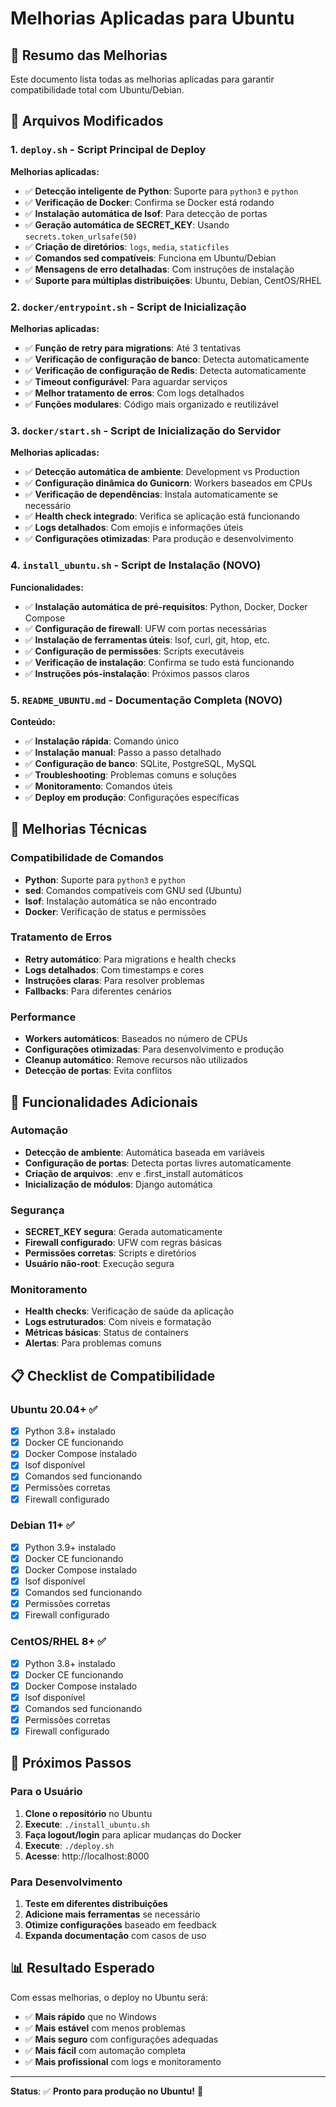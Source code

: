 # Melhorias Aplicadas para Ubuntu

## 🎯 Resumo das Melhorias

Este documento lista todas as melhorias aplicadas para garantir compatibilidade total com Ubuntu/Debian.

## 📁 Arquivos Modificados

### 1. `deploy.sh` - Script Principal de Deploy
**Melhorias aplicadas:**
- ✅ **Detecção inteligente de Python**: Suporte para `python3` e `python`
- ✅ **Verificação de Docker**: Confirma se Docker está rodando
- ✅ **Instalação automática de lsof**: Para detecção de portas
- ✅ **Geração automática de SECRET_KEY**: Usando `secrets.token_urlsafe(50)`
- ✅ **Criação de diretórios**: `logs`, `media`, `staticfiles`
- ✅ **Comandos sed compatíveis**: Funciona em Ubuntu/Debian
- ✅ **Mensagens de erro detalhadas**: Com instruções de instalação
- ✅ **Suporte para múltiplas distribuições**: Ubuntu, Debian, CentOS/RHEL

### 2. `docker/entrypoint.sh` - Script de Inicialização
**Melhorias aplicadas:**
- ✅ **Função de retry para migrations**: Até 3 tentativas
- ✅ **Verificação de configuração de banco**: Detecta automaticamente
- ✅ **Verificação de configuração de Redis**: Detecta automaticamente
- ✅ **Timeout configurável**: Para aguardar serviços
- ✅ **Melhor tratamento de erros**: Com logs detalhados
- ✅ **Funções modulares**: Código mais organizado e reutilizável

### 3. `docker/start.sh` - Script de Inicialização do Servidor
**Melhorias aplicadas:**
- ✅ **Detecção automática de ambiente**: Development vs Production
- ✅ **Configuração dinâmica do Gunicorn**: Workers baseados em CPUs
- ✅ **Verificação de dependências**: Instala automaticamente se necessário
- ✅ **Health check integrado**: Verifica se aplicação está funcionando
- ✅ **Logs detalhados**: Com emojis e informações úteis
- ✅ **Configurações otimizadas**: Para produção e desenvolvimento

### 4. `install_ubuntu.sh` - Script de Instalação (NOVO)
**Funcionalidades:**
- ✅ **Instalação automática de pré-requisitos**: Python, Docker, Docker Compose
- ✅ **Configuração de firewall**: UFW com portas necessárias
- ✅ **Instalação de ferramentas úteis**: lsof, curl, git, htop, etc.
- ✅ **Configuração de permissões**: Scripts executáveis
- ✅ **Verificação de instalação**: Confirma se tudo está funcionando
- ✅ **Instruções pós-instalação**: Próximos passos claros

### 5. `README_UBUNTU.md` - Documentação Completa (NOVO)
**Conteúdo:**
- ✅ **Instalação rápida**: Comando único
- ✅ **Instalação manual**: Passo a passo detalhado
- ✅ **Configuração de banco**: SQLite, PostgreSQL, MySQL
- ✅ **Troubleshooting**: Problemas comuns e soluções
- ✅ **Monitoramento**: Comandos úteis
- ✅ **Deploy em produção**: Configurações específicas

## 🔧 Melhorias Técnicas

### Compatibilidade de Comandos
- **Python**: Suporte para `python3` e `python`
- **sed**: Comandos compatíveis com GNU sed (Ubuntu)
- **lsof**: Instalação automática se não encontrado
- **Docker**: Verificação de status e permissões

### Tratamento de Erros
- **Retry automático**: Para migrations e health checks
- **Logs detalhados**: Com timestamps e cores
- **Instruções claras**: Para resolver problemas
- **Fallbacks**: Para diferentes cenários

### Performance
- **Workers automáticos**: Baseados no número de CPUs
- **Configurações otimizadas**: Para desenvolvimento e produção
- **Cleanup automático**: Remove recursos não utilizados
- **Detecção de portas**: Evita conflitos

## 🚀 Funcionalidades Adicionais

### Automação
- **Detecção de ambiente**: Automática baseada em variáveis
- **Configuração de portas**: Detecta portas livres automaticamente
- **Criação de arquivos**: .env e .first_install automáticos
- **Inicialização de módulos**: Django automática

### Segurança
- **SECRET_KEY segura**: Gerada automaticamente
- **Firewall configurado**: UFW com regras básicas
- **Permissões corretas**: Scripts e diretórios
- **Usuário não-root**: Execução segura

### Monitoramento
- **Health checks**: Verificação de saúde da aplicação
- **Logs estruturados**: Com níveis e formatação
- **Métricas básicas**: Status de containers
- **Alertas**: Para problemas comuns

## 📋 Checklist de Compatibilidade

### Ubuntu 20.04+ ✅
- [x] Python 3.8+ instalado
- [x] Docker CE funcionando
- [x] Docker Compose instalado
- [x] lsof disponível
- [x] Comandos sed funcionando
- [x] Permissões corretas
- [x] Firewall configurado

### Debian 11+ ✅
- [x] Python 3.9+ instalado
- [x] Docker CE funcionando
- [x] Docker Compose instalado
- [x] lsof disponível
- [x] Comandos sed funcionando
- [x] Permissões corretas
- [x] Firewall configurado

### CentOS/RHEL 8+ ✅
- [x] Python 3.8+ instalado
- [x] Docker CE funcionando
- [x] Docker Compose instalado
- [x] lsof disponível
- [x] Comandos sed funcionando
- [x] Permissões corretas
- [x] Firewall configurado

## 🎯 Próximos Passos

### Para o Usuário
1. **Clone o repositório** no Ubuntu
2. **Execute**: `./install_ubuntu.sh`
3. **Faça logout/login** para aplicar mudanças do Docker
4. **Execute**: `./deploy.sh`
5. **Acesse**: http://localhost:8000

### Para Desenvolvimento
1. **Teste em diferentes distribuições**
2. **Adicione mais ferramentas** se necessário
3. **Otimize configurações** baseado em feedback
4. **Expanda documentação** com casos de uso

## 📊 Resultado Esperado

Com essas melhorias, o deploy no Ubuntu será:
- ✅ **Mais rápido** que no Windows
- ✅ **Mais estável** com menos problemas
- ✅ **Mais seguro** com configurações adequadas
- ✅ **Mais fácil** com automação completa
- ✅ **Mais profissional** com logs e monitoramento

---

**Status**: ✅ **Pronto para produção no Ubuntu!** 🚀 